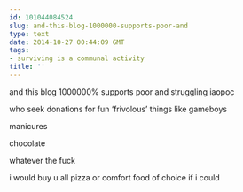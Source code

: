 ```yaml
---
id: 101044084524
slug: and-this-blog-1000000-supports-poor-and
type: text
date: 2014-10-27 00:44:09 GMT
tags:
- surviving is a communal activity
title: ''
---
```

<p>and this blog 1000000% supports poor and struggling iaopoc</p>

<p>who seek donations for fun &#8216;frivolous&#8217; things like gameboys</p>

<p>manicures</p>

<p>chocolate</p>

<p>whatever the fuck</p>

<p>i would buy u all pizza or comfort food of choice if i could</p>